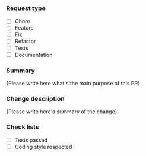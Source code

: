 <!-- Thank you for your contribution ! -->

### Request type

<!-- (add an `x` to `[ ]` if applicable and the issue number if available) -->

- [ ] Chore
- [ ] Feature
- [ ] Fix
- [ ] Refactor
- [ ] Tests
- [ ] Documentation

### Summary

<!-- Please replace {Please write here ...} with something useful -->

{Please write here what's the main purpose of this PR}

### Change description

<!-- Please replace {Please write here ...} with something useful -->

{Please write here a summary of the change}

### Check lists

<!-- (add an `x` to `[ ]` if applicable) -->

- [ ] Tests passed
- [ ] Coding style respected
